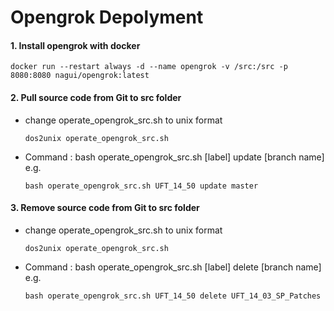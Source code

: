 # Opengrok Depolyment

#### 1. Install opengrok with docker
    
	docker run --restart always -d --name opengrok -v /src:/src -p 8080:8080 nagui/opengrok:latest
	

#### 2. Pull source code from Git to src folder

- change operate_opengrok_src.sh to unix format

    ```
    dos2unix operate_opengrok_src.sh
    ```

- Command : bash operate_opengrok_src.sh [label] update [branch name]
    e.g.

    ```
	bash operate_opengrok_src.sh UFT_14_50 update master
    ```	

#### 3. Remove source code from Git to src folder
    
- change operate_opengrok_src.sh to unix format

    ```
    dos2unix operate_opengrok_src.sh
    ```

- Command : bash operate_opengrok_src.sh [label] delete [branch name]
    e.g.

    ```
	bash operate_opengrok_src.sh UFT_14_50 delete UFT_14_03_SP_Patches

